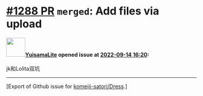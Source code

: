 # [\#1288 PR](https://github.com/komeiji-satori/Dress/pull/1288) `merged`: Add files via upload

#### <img src="https://avatars.githubusercontent.com/u/49951889?u=b9670a2921c4cecc0982793195ff0b6412792fa4&v=4" width="50">[YuisamaLite](https://github.com/YuisamaLite) opened issue at [2022-09-14 16:20](https://github.com/komeiji-satori/Dress/pull/1288):

jk和Lolita双坑




-------------------------------------------------------------------------------



[Export of Github issue for [komeiji-satori/Dress](https://github.com/komeiji-satori/Dress).]

